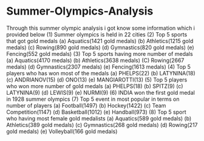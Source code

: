 # Summer-Olympics-Analysis
Through this summer olympic analysis i got know some information which i provided below
  (1) Summer olympics is held in 22 cities 
  (2) Top 5 sports that got gold medals
      (a) Aquatics(1421 gold medals)
      (b) Athletics(1215 gold medals)
      (c) Rowing(890 gold medals)
      (d) Gymnastics(820 gold medals)
      (e) Fencing(552 gold medals)
 (3) Top 5 sports having more number of medals
     (a) Aquatics(4170 medals)
     (b) Athletics(3638 medals)
     (C) Rowing(2667 medals)
     (d) Gymnastics(2307 medals)
     (e) Fencing(1613 medals)
 (4) Top 5 players who has won most of the medals
     (a) PHELPS(22)
     (b) LATYNINA(18)
     (c) ANDRIANOV(15)
     (d) ONO(13)
     (e) MANGIAROTTI(13)
 (5) Top 5 players who won more number of gold medals
     (a) PHELPS(18)
     (b) SPITZ(9)
     (c) LATYNINA(9)
     (d) LEWIS(9)
     (e) NURMI(9)
 (6) INDIA won the first gold medal in 1928 summer olympics
 (7) Top 5 event in most popular in terms on number of players
     (a) Football(1497)
     (b) Hockey(1422)
     (c) Team Competition(1147)
     (d) Basketball(1012)
     (e) Handball(973)
 (8) Top 5 sport who having most female gold medalists
     (a) Aquatics(589 gold medals)
     (b) Athletics(389 gold medals)
     (c) Gymnastics(268 gold medals)
     (d) Rowing(217 gold medals)
     (e) Volleyball(166 gold medals)
